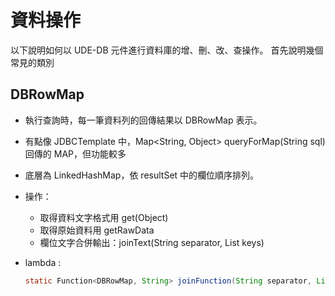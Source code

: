 # 資料操作

以下說明如何以 UDE-DB 元件進行資料庫的增、刪、改、查操作。
首先說明幾個常見的類別

##  DBRowMap 

* 執行查詢時，每一筆資料列的回傳結果以 DBRowMap 表示。
* 有點像 JDBCTemplate 中，Map<String, Object> queryForMap(String sql) 回傳的 MAP，但功能較多
* 底層為 LinkedHashMap，依 resultSet 中的欄位順序排列。
* 操作：
  * 取得資料文字格式用 get(Object)
  * 取得原始資料用 getRawData
  * 欄位文字合併輸出：joinText(String separator, List<String> keys)
  
  
* lambda :

  ``` java
  static Function<DBRowMap, String> joinFunction(String separator, List<String> keys)
  ```